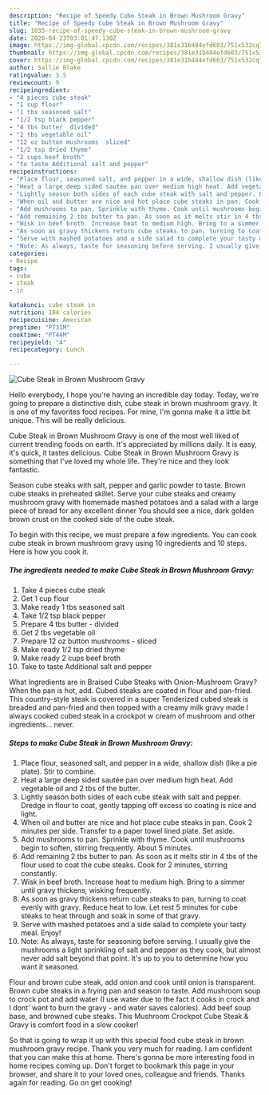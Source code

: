 ```yaml
---
description: "Recipe of Speedy Cube Steak in Brown Mushroom Gravy"
title: "Recipe of Speedy Cube Steak in Brown Mushroom Gravy"
slug: 1035-recipe-of-speedy-cube-steak-in-brown-mushroom-gravy
date: 2020-04-23T03:01:47.130Z
image: https://img-global.cpcdn.com/recipes/381e31b484efd603/751x532cq70/cube-steak-in-brown-mushroom-gravy-recipe-main-photo.jpg
thumbnail: https://img-global.cpcdn.com/recipes/381e31b484efd603/751x532cq70/cube-steak-in-brown-mushroom-gravy-recipe-main-photo.jpg
cover: https://img-global.cpcdn.com/recipes/381e31b484efd603/751x532cq70/cube-steak-in-brown-mushroom-gravy-recipe-main-photo.jpg
author: Sallie Blake
ratingvalue: 3.5
reviewcount: 9
recipeingredient:
- "4 pieces cube steak"
- "1 cup flour"
- "1 tbs seasoned salt"
- "1/2 tsp black pepper"
- "4 tbs butter  divided"
- "2 tbs vegetable oil"
- "12 oz button mushrooms  sliced"
- "1/2 tsp dried thyme"
- "2 cups beef broth"
- "to taste Additional salt and pepper"
recipeinstructions:
- "Place flour, seasoned salt, and pepper in a wide, shallow dish (like a pie plate). Stir to combine."
- "Heat a large deep sided sautée pan over medium high heat. Add vegetable oil and 2 tbs of the butter."
- "Lightly season both sides of each cube steak with salt and pepper. Dredge in flour to coat, gently tapping off excess so coating is nice and light."
- "When oil and butter are nice and hot place cube steaks in pan. Cook 2 minutes per side. Transfer to a paper towel lined plate. Set aside."
- "Add mushrooms to pan. Sprinkle with thyme. Cook until mushrooms begin to soften, stirring frequently. About 5 minutes."
- "Add remaining 2 tbs butter to pan. As soon as it melts stir in 4 tbs of the flour used to coat the cube steaks. Cook for 2 minutes, stirring constantly."
- "Wisk in beef broth. Increase heat to medium high. Bring to a simmer until gravy thickens, wisking frequently."
- "As soon as gravy thickens return cube steaks to pan, turning to coat evenly with gravy. Reduce heat to low. Let rest 5 minutes for cube steaks to heat through and soak in some of that gravy."
- "Serve with mashed potatoes and a side salad to complete your tasty meal. Enjoy!"
- "Note: As always, taste for seasoning before serving. I usually give the mushrooms a light sprinkling of salt and pepper as they cook, but almost never add salt beyond that point. It&#39;s up to you to determine how you want it seasoned."
categories:
- Recipe
tags:
- cube
- steak
- in

katakunci: cube steak in 
nutrition: 184 calories
recipecuisine: American
preptime: "PT31M"
cooktime: "PT44M"
recipeyield: "4"
recipecategory: Lunch

---
```



![Cube Steak in Brown Mushroom Gravy](https://img-global.cpcdn.com/recipes/381e31b484efd603/751x532cq70/cube-steak-in-brown-mushroom-gravy-recipe-main-photo.jpg)

Hello everybody, I hope you're having an incredible day today. Today, we're going to prepare a distinctive dish, cube steak in brown mushroom gravy. It is one of my favorites food recipes. For mine, I'm gonna make it a little bit unique. This will be really delicious.

Cube Steak in Brown Mushroom Gravy is one of the most well liked of current trending foods on earth. It's appreciated by millions daily. It is easy, it's quick, it tastes delicious. Cube Steak in Brown Mushroom Gravy is something that I've loved my whole life. They're nice and they look fantastic.

Season cube steaks with salt, pepper and garlic powder to taste. Brown cube steaks in preheated skillet. Serve your cube steaks and creamy mushroom gravy with homemade mashed potatoes and a salad with a large piece of bread for any excellent dinner You should see a nice, dark golden brown crust on the cooked side of the cube steak.


To begin with this recipe, we must prepare a few ingredients. You can cook cube steak in brown mushroom gravy using 10 ingredients and 10 steps. Here is how you cook it.

<!--inarticleads1-->

##### The ingredients needed to make Cube Steak in Brown Mushroom Gravy:

1. Take 4 pieces cube steak
1. Get 1 cup flour
1. Make ready 1 tbs seasoned salt
1. Take 1/2 tsp black pepper
1. Prepare 4 tbs butter - divided
1. Get 2 tbs vegetable oil
1. Prepare 12 oz button mushrooms - sliced
1. Make ready 1/2 tsp dried thyme
1. Make ready 2 cups beef broth
1. Take to taste Additional salt and pepper


What Ingredients are in Braised Cube Steaks with Onion-Mushroom Gravy? When the pan is hot, add. Cubed steaks are coated in flour and pan-fried. This country-style steak is covered in a super Tenderized cubed steak is breaded and pan-fried and then topped with a creamy milk gravy made I always cooked cubed steak in a crockpot w cream of mushroom and other ingredients… never. 

<!--inarticleads2-->

##### Steps to make Cube Steak in Brown Mushroom Gravy:

1. Place flour, seasoned salt, and pepper in a wide, shallow dish (like a pie plate). Stir to combine.
1. Heat a large deep sided sautée pan over medium high heat. Add vegetable oil and 2 tbs of the butter.
1. Lightly season both sides of each cube steak with salt and pepper. Dredge in flour to coat, gently tapping off excess so coating is nice and light.
1. When oil and butter are nice and hot place cube steaks in pan. Cook 2 minutes per side. Transfer to a paper towel lined plate. Set aside.
1. Add mushrooms to pan. Sprinkle with thyme. Cook until mushrooms begin to soften, stirring frequently. About 5 minutes.
1. Add remaining 2 tbs butter to pan. As soon as it melts stir in 4 tbs of the flour used to coat the cube steaks. Cook for 2 minutes, stirring constantly.
1. Wisk in beef broth. Increase heat to medium high. Bring to a simmer until gravy thickens, wisking frequently.
1. As soon as gravy thickens return cube steaks to pan, turning to coat evenly with gravy. Reduce heat to low. Let rest 5 minutes for cube steaks to heat through and soak in some of that gravy.
1. Serve with mashed potatoes and a side salad to complete your tasty meal. Enjoy!
1. Note: As always, taste for seasoning before serving. I usually give the mushrooms a light sprinkling of salt and pepper as they cook, but almost never add salt beyond that point. It&#39;s up to you to determine how you want it seasoned.


Flour and brown cube steak, add onion and cook until onion is transparent. Brown cube steaks in a frying pan and season to taste. Add mushroom soup to crock pot and add water (I use water due to the fact it cooks in crock and I dont&#39; want to burn the gravy - and water saves calories). Add beef soup base, and browned cube steaks. This Mushroom Crockpot Cube Steak &amp; Gravy is comfort food in a slow cooker! 

So that is going to wrap it up with this special food cube steak in brown mushroom gravy recipe. Thank you very much for reading. I am confident that you can make this at home. There's gonna be more interesting food in home recipes coming up. Don't forget to bookmark this page in your browser, and share it to your loved ones, colleague and friends. Thanks again for reading. Go on get cooking!
